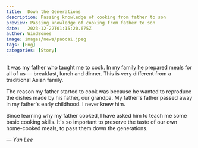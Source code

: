```yaml
---
title:  Down the Generations
description: Passing knowledge of cooking from father to son
preview: Passing knowledge of cooking from father to son
date:   2023-12-22T01:15:20.675Z
author: WindBones
image: images/news/paocai.jpeg
tags: [Eng]
categories: [Story]
---
```


It was my father who taught me to cook. In my family he prepared meals for all of us — breakfast, lunch and dinner. This is very different from a traditional Asian family. 

The reason my father started to cook was because he wanted to reproduce the dishes made by his father, our grandpa. My father's father passed away in my father's early childhood. I never knew him.

Since learning why my father cooked, I have asked him to teach me some basic cooking skills. It's so important to preserve the taste of our own home-cooked meals, to pass them down the generations.

*— Yun Lee*